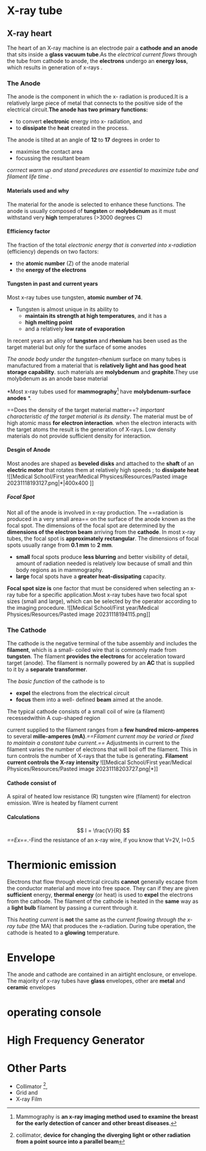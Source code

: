 # X-ray tube 
## X-ray heart 
The heart of an X-ray machine is an electrode pair a **cathode and an anode** that sits inside a **glass vacuum tube**.As the *electrical current flows* through the tube from cathode to anode, the **electrons** undergo an **energy loss**, which results in generation of x-rays . 

### The Anode
The anode is the component in which the x- radiation is produced.It is a relatively large piece of metal that connects to the positive side of the electrical circuit.**The anode has two primary functions:**
- to convert **electronic** energy into x- radiation, and 
- to **dissipate** the **heat** created in the process. 

The anode is tilted at an angle of **12** to **17** degrees in order to
- maximise the contact area 
- focussing the resultant beam

*corrrect warm up and stand precedures are essential to maximize tube and filament life time* .

#### Materials used and why 
The material for the anode is selected to enhance these functions. The anode is usually composed of **tungsten** or **molybdenum** as it must withstand very **high** temperatures (>3000 degrees C)

#### Efficiency factor
The fraction of the total *electronic energy that is converted into x-radiation* (efficiency) depends on two factors: 
- the **atomic number** (Z) of the anode material 
- the **energy of the electrons**

#### Tungsten in past and current years  
 Most x-ray tubes use tungsten,  **atomic number of 74**.
- Tungsten is almost unique in its ability to 
	- **maintain its strength at high temperatures**, and it has a 
	- **high melting point** 
	- and a relatively **low rate of evaporation**
	
In recent years an alloy of **tungsten** and **rhenium** has been used as the target material but only for the surface of some anodes
 
*The anode body under the tungsten-rhenium* surface on many tubes is manufactured from a material that is **relatively light and has good heat storage capability**. such materials are **molybdenum** and **graphite**.They use molybdenum as an anode base material

*Most x-ray tubes used for **mammography**[^1] have **molybdenum-surface anodes** *.

==Does the density of the target material matter==?
*important characteristic of the target material is its density*. The material must be of high atomic mass **for electron interaction**. when the electron interacts with the target atoms the result is the generation of X-rays.
Low density materials do not provide sufficient density for interaction.

#### Desgin of Anode  
Most anodes are shaped as **beveled disks** and attached to the **shaft** of an **electric motor** that rotates them at relatively high speeds ; to **dissipate heat**
![[Medical School/First year/Medical Physices/Resources/Pasted image 20231118193127.png|*|400x400 ]]
##### Focal Spot 
Not all of the anode is involved in x-ray production. The ==radiation is produced in a very small area== on the surface of the anode known as the focal spot. 
The dimensions of the focal spot are determined by the **dimensions of the electron beam** arriving from the **cathode**.
In most x-ray tubes, the focal spot is **approximately rectangular**.
The dimensions of focal spots usually range from **0.1 mm** to **2 mm**.
- **small** focal spots produce **less blurring** and better visibility of detail, amount of radiation needed is relatively low because of small and thin body regions as in mammography.
- **large** focal spots have a **greater heat-dissipating** capacity.

**Focal spot size is** one factor that must be considered when selecting an x-ray tube for a specific application.Most x-ray tubes have two focal spot sizes (small and large), which can be selected by the operator according to the imaging procedure.
![[Medical School/First year/Medical Physices/Resources/Pasted image 20231118194115.png]]

### The Cathode  
The cathode is the negative terminal of the tube assembly and includes the **filament**, which is a small- coiled wire that is commonly made from **tungsten**. 
The filament **provides the electrons** for acceleration toward  target (anode). The filament is normally powered by an **AC** that is supplied to it by a **separate transformer**.

The *basic function* of the cathode is to 
- **expel** the electrons from the electrical circuit  
- **focus** them into a well- defined **beam** aimed at the anode.

The typical cathode consists of a small coil of wire (a filament) recessedwithin A cup-shaped region 

current supplied to the filament ranges from a **few hundred micro-amperes** to several **mille-amperes (mA)**.*==Filament current may be varied or fixed to maintain a constant tube current.==*
Adjustments in current to the filament varies the number of electrons that will boil off the filament. This in turn controls the number of X-rays that the tube is generating. **Filament current controls the X-ray intensity**
![[Medical School/First year/Medical Physices/Resources/Pasted image 20231118203727.png|*]]
#### Cathode consist of 
A spiral of heated low resistance (R) tungsten wire (filament) for electron emission. Wire is heated by filament current
#### Calculations 

$$ 
I = \frac{V}{R}
$$
*==Ex==*.-Find the resistance of an x-ray wire, if you know that V=2V, I=0.5

# Thermionic emission 
Electrons that flow through electrical circuits **cannot** generally escape from the conductor material and move into free space. They can if they are given **sufficient** energy, **thermal energy** (or heat) is used to **expel** the electrons from the cathode. The filament of the cathode is heated in the **same** way as a **light bulb** filament by passing a current through it. 

This *heating current* is **not** the same as the *current flowing through the x- ray tube* (the MA) that produces the x-radiation. During tube operation, the cathode is heated to a **glowing** temperature.
# Envelope 
The anode and cathode are contained in an airtight enclosure, or envelope. The majority of x-ray tubes have **glass** envelopes, other are **metal** and **ceramic** envelopes
# operating console 
# High Frequency Generator 
# Other Parts 
- Collimator [^2],
- Grid and 
- X-ray Film

[^1]:Mammography is **an x-ray imaging method used to examine the breast for the early detection of cancer and other breast diseases**.
[^2]:collimator, **device for changing the diverging light or other radiation from a point source into a parallel beam**